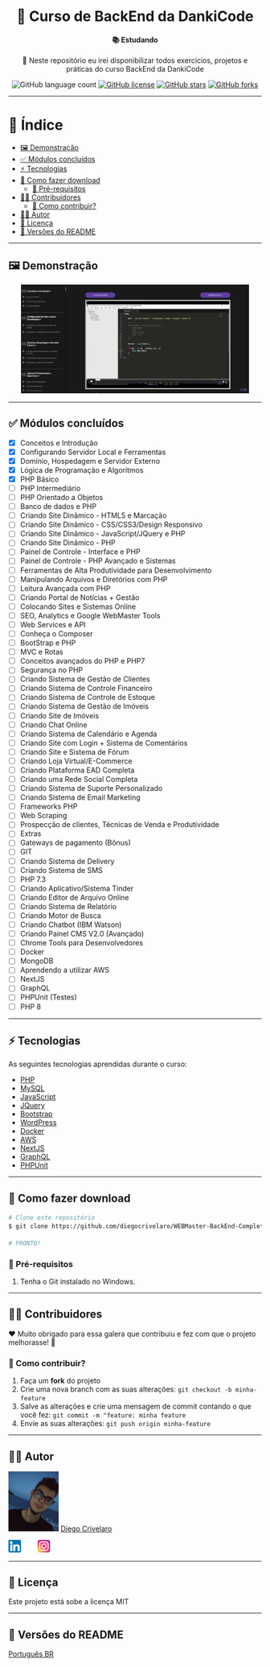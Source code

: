 <!-- README PADRONIZADO DO DIEGO CRIVELARO ❤ -->

<h1 align="center">🚀 Curso de BackEnd da DankiCode</h1>
<h4 align="center">📚 Estudando </h4>
<p align="center">📌 Neste repositório eu irei disponibilizar todos exercícios, projetos e práticas do curso BackEnd da DankiCode</p>

<p align="center">
  <img alt="GitHub language count" src="https://img.shields.io/github/languages/count/diegocrivelaro/formulario-orcamento-eventos?color=gree&label=Linguagens%3A&style=flat-square">
  <a href="https://github.com/diegocrivelaro/WEBMaster-BackEnd-Completo-DankiCode/blob/main/LICENCE"><img alt="GitHub license" src="https://img.shields.io/github/license/diegocrivelaro/WEBMaster-BackEnd-Completo-DankiCode?label=Licen%C3%A7a&style=flat-square"></a>
  <a href="https://github.com/diegocrivelaro/WEBMaster-BackEnd-Completo-DankiCode/stargazers"><img alt="GitHub stars" src="https://img.shields.io/github/stars/diegocrivelaro/WEBMaster-BackEnd-Completo-DankiCode?label=Estrelas%3A&style=flat-square"></a>
  <a href="https://github.com/diegocrivelaro/WEBMaster-BackEnd-Completo-DankiCode/network"><img alt="GitHub forks" src="https://img.shields.io/github/forks/diegocrivelaro/WEBMaster-BackEnd-Completo-DankiCode?label=Forks%3A%20&style=flat-square"></a>
</p>

---

# 📖 Índice
* <a href="#-Demonstração">🖼 Demonstração</a>
* <a href="#-Módulos-concluídos">✅ Módulos concluídos</a>
* <a href="#-Tecnologias">⚡ Tecnologias</a>
* <a href="#-Como-fazer-download">🚀 Como fazer download</a>
  * <a href="#-Pré-requisitos">📑 Pré-requisitos</a>
* <a href="#-Contribuidores">👨‍💻 Contribuidores</a>
  * <a href="#-Como-contribuir?">💪 Como contribuir?</a>
* <a href="#-Autor">🙋‍♂️ Autor</a>
* <a href="#-Licença">📝 Licença</a>
* <a href="#-Versões-do-README">📜 Versões do README</a>

---
## 🖼 Demonstração

<p align="center">
    <img src="assets-README/demonstracao.png" width="90%" alt="demonstração"/>
</p>

---

## ✅ Módulos concluídos
- [X] Conceitos e Introdução
- [X] Configurando Servidor Local e Ferramentas
- [x] Domínio, Hospedagem e Servidor Externo
- [x] Lógica de Programação e Algoritmos
- [x] PHP Básico
- [ ] PHP Intermediário
- [ ] PHP Orientado a Objetos
- [ ] Banco de dados e PHP
- [ ] Criando Site Dinâmico - HTML5 e Marcação 
- [ ] Criando Site Dinâmico - CSS/CSS3/Design Responsivo
- [ ] Criando Site Dinâmico - JavaScript/JQuery e PHP
- [ ] Criando Site Dinâmico - PHP
- [ ] Painel de Controle - Interface e PHP
- [ ] Painel de Controle - PHP Avançado e Sistemas
- [ ] Ferramentas de Alta Produtividade para Desenvolvimento
- [ ] Manipulando Arquivos e Diretórios com PHP 
- [ ] Leitura Avançada com PHP
- [ ] Criando Portal de Notícias + Gestão
- [ ] Colocando Sites e Sistemas Online
- [ ] SEO, Analytics e Google WebMaster Tools 
- [ ] Web Services e API
- [ ] Conheça o Composer 
- [ ] BootStrap e PHP
- [ ] MVC e Rotas
- [ ] Conceitos avançados do PHP e PHP7
- [ ] Segurança no PHP
- [ ] Criando Sistema de Gestão de Clientes 
- [ ] Criando Sistema de Controle Financeiro
- [ ] Criando Sistema de Controle de Estoque 
- [ ] Criando Sistema de Gestão de Imóveis
- [ ] Criando Site de Imóveis
- [ ] Criando Chat Online
- [ ] Criando Sistema de Calendário e Agenda 
- [ ] Criando Site com Login + Sistema de Comentários 
- [ ] Criando Site e Sistema de Fórum
- [ ] Criando Loja Virtual/E-Commerce
- [ ] Criando Plataforma EAD Completa
- [ ] Criando uma Rede Social Completa
- [ ] Criando Sistema de Suporte Personalizado
- [ ] Criando Sistema de Email Marketing 
- [ ] Frameworks PHP 
- [ ] Web Scraping
- [ ] Prospecção de clientes, Técnicas de Venda e Produtividade
- [ ] Extras 
- [ ] Gateways de pagamento (Bônus)
- [ ] GIT
- [ ] Criando Sistema de Delivery
- [ ] Criando Sistema de SMS 
- [ ] PHP 7.3
- [ ] Criando Aplicativo/Sistema Tinder
- [ ] Criando Editor de Arquivo Online 
- [ ] Criando Sistema de Relatório 
- [ ] Criando Motor de Busca
- [ ] Criando Chatbot (IBM Watson)
- [ ] Criando Painel CMS V2.0 (Avançado) 
- [ ] Chrome Tools para Desenvolvedores
- [ ] Docker 
- [ ] MongoDB
- [ ] Aprendendo a utilizar AWS
- [ ] NextJS 
- [ ] GraphQL
- [ ] PHPUnit (Testes) 
- [ ] PHP 8
---

## ⚡ Tecnologias
As seguintes tecnologias aprendidas durante o curso:

- [PHP](https://www.php.net)
- [MySQL](https://www.mysql.com)
- [JavaScript](https://developer.mozilla.org/pt-BR/docs/Web/JavaScript)
- [JQuery](https://jquery.com)
- [Bootstrap](https://getbootstrap.com)
- [WordPress](https://wordpress.com)
- [Docker](https://www.docker.com)
- [AWS](https://aws.amazon.com/pt/)
- [NextJS](https://nextjs.org)
- [GraphQL](https://graphql.org)
- [PHPUnit](https://phpunit.de)
---

## 🚀 Como fazer download
```bash
# Clone este repositório
$ git clone https://github.com/diegocrivelaro/WEBMaster-BackEnd-Completo-DankiCode.git

# PRONTO!
```

### 📑 Pré-requisitos
1. Tenha o Git instalado no Windows.
---

## 👨‍💻 Contribuidores
❤️ Muito obrigado para essa galera que contribuiu e fez com que o projeto melhorasse! 👏
<!-- <table>
  <tr>
    <td align="center"><a href="PERFIL-DO-GIT"><img src="FOTO" width="100px;" /><br /><sub><b>NOME</b></sub></a><br /><a href="PERFIL-DO-GIT"></a></td>
  </tr>
</table>  -->

### 💪 Como contribuir?
1. Faça um <b>fork</b> do projeto
2. Crie uma nova branch com as suas alterações: `git checkout -b minha-feature`
3. Salve as alterações e crie uma mensagem de commit contando o que você fez: `git commit -m "feature: minha feature`
4. Envie as suas alterações: `git push origin minha-feature`
---

## 🙋‍♂️ Autor

<img src="assets-README/diegocrivelaro.jpg" width="100px" alt="meuperfil">
<a href="https://www.linkedin.com/in/diegocrivelaro/">Diego Crivelaro</a>
<br>
<p>
    <a href="https://www.linkedin.com/in/diegocrivelaro/"><img src="assets-README/linkedin.png" width="25" alt="Linkedin"></a>
    <a href="https://github.com/diegocrivelaro"><img src="assets-README/github.png" width="25" alt="GitHub"></a>
    <a href="https://www.instagram.com/diego_crivelaro/"><img src="assets-README/instagram.png" width="25" alt="Instagram"></a>
</p>

---

## 📝 Licença
Este projeto está sobe a licença MIT

---

## 📜 Versões do README
[Português BR](./README.md)
